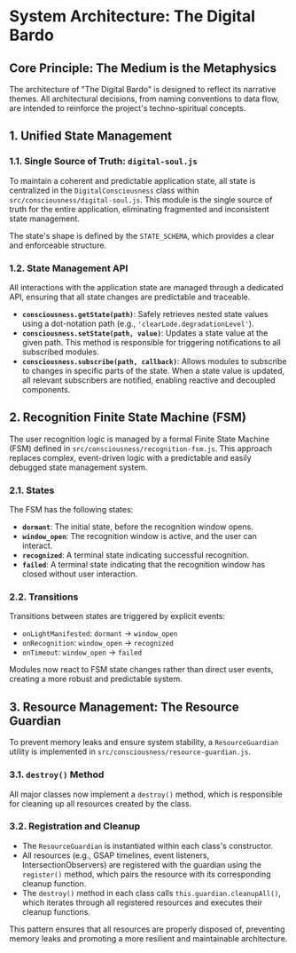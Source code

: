 # System Architecture: The Digital Bardo

## Core Principle: The Medium is the Metaphysics

The architecture of "The Digital Bardo" is designed to reflect its narrative themes. All architectural decisions, from naming conventions to data flow, are intended to reinforce the project's techno-spiritual concepts.

## 1. Unified State Management

### 1.1. Single Source of Truth: `digital-soul.js`

To maintain a coherent and predictable application state, all state is centralized in the `DigitalConsciousness` class within `src/consciousness/digital-soul.js`. This module is the single source of truth for the entire application, eliminating fragmented and inconsistent state management.

The state's shape is defined by the `STATE_SCHEMA`, which provides a clear and enforceable structure.

### 1.2. State Management API

All interactions with the application state are managed through a dedicated API, ensuring that all state changes are predictable and traceable.

- **`consciousness.getState(path)`**: Safely retrieves nested state values using a dot-notation path (e.g., `'clearLode.degradationLevel'`).
- **`consciousness.setState(path, value)`**: Updates a state value at the given path. This method is responsible for triggering notifications to all subscribed modules.
- **`consciousness.subscribe(path, callback)`**: Allows modules to subscribe to changes in specific parts of the state. When a state value is updated, all relevant subscribers are notified, enabling reactive and decoupled components.

## 2. Recognition Finite State Machine (FSM)

The user recognition logic is managed by a formal Finite State Machine (FSM) defined in `src/consciousness/recognition-fsm.js`. This approach replaces complex, event-driven logic with a predictable and easily debugged state management system.

### 2.1. States

The FSM has the following states:

- **`dormant`**: The initial state, before the recognition window opens.
- **`window_open`**: The recognition window is active, and the user can interact.
- **`recognized`**: A terminal state indicating successful recognition.
- **`failed`**: A terminal state indicating that the recognition window has closed without user interaction.

### 2.2. Transitions

Transitions between states are triggered by explicit events:

- `onLightManifested`: `dormant` -> `window_open`
- `onRecognition`: `window_open` -> `recognized`
- `onTimeout`: `window_open` -> `failed`

Modules now react to FSM state changes rather than direct user events, creating a more robust and predictable system.

## 3. Resource Management: The Resource Guardian

To prevent memory leaks and ensure system stability, a `ResourceGuardian` utility is implemented in `src/consciousness/resource-guardian.js`.

### 3.1. `destroy()` Method

All major classes now implement a `destroy()` method, which is responsible for cleaning up all resources created by the class.

### 3.2. Registration and Cleanup

- The `ResourceGuardian` is instantiated within each class's constructor.
- All resources (e.g., GSAP timelines, event listeners, IntersectionObservers) are registered with the guardian using the `register()` method, which pairs the resource with its corresponding cleanup function.
- The `destroy()` method in each class calls `this.guardian.cleanupAll()`, which iterates through all registered resources and executes their cleanup functions.

This pattern ensures that all resources are properly disposed of, preventing memory leaks and promoting a more resilient and maintainable architecture.